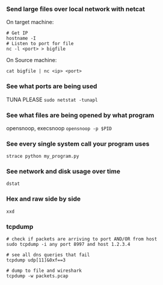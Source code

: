 ### Send large files over local network with netcat
On target machine: 
```
# Get IP
hostname -I
# Listen to port for file
nc -l <port> > bigfile
```

On Source machine:
```
cat bigfile | nc <ip> <port>
```


### See what ports are being used
TUNA PLEASE
`sudo netstat -tunapl`


### See what files are being opened by what program
opensnoop, execsnoop
`opensnoop -p $PID`

### See every single system call your program uses
`strace python my_program.py`

### See network and disk usage over time
`dstat`

### Hex and raw side by side
`xxd`


### tcpdump
```
# check if packets are arriving to port AND/OR from host
sudo tcpdump -i any port 8997 and host 1.2.3.4

# see all dns queries that fail
tcpdump udp[11]&0xf==3

# dump to file and wireshark
tcpdump -w packets.pcap
```
